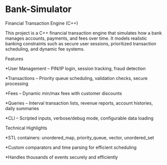 # Bank-Simulator

Financial Transaction Engine (C++)

This project is a C++ financial transaction engine that simulates how a bank manages accounts, payments, and fees over time. It models realistic banking constraints such as secure user sessions, prioritized transaction scheduling, and dynamic fee systems. 

Features

*User Management – PIN/IP login, session tracking, fraud detection

*Transactions – Priority queue scheduling, validation checks, secure processing

*Fees – Dynamic min/max fees with customer discounts

*Queries – Interval transaction lists, revenue reports, account histories, daily summaries

*CLI – Scripted inputs, verbose/debug mode, configurable data loading

Technical Highlights

*STL containers: unordered_map, priority_queue, vector, unordered_set

*Custom comparators and time parsing for efficient scheduling

*Handles thousands of events securely and efficiently
